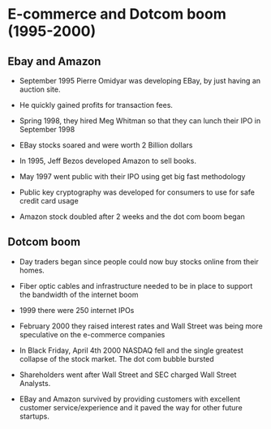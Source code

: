 # E-commerce and Dotcom boom (1995-2000)

## Ebay and Amazon

* September 1995 Pierre Omidyar was developing EBay, by just having an auction site.
* He quickly gained profits for transaction fees.

* Spring 1998, they hired Meg Whitman so that they can lunch their IPO in September 1998
* EBay stocks soared and were worth 2 Billion dollars

* In 1995, Jeff Bezos developed Amazon to sell books.

* May 1997 went public with their IPO using get big fast methodology

* Public key cryptography was developed for consumers to use for safe credit card usage

* Amazon stock doubled after 2 weeks and the dot com boom began

## Dotcom boom

* Day traders began since people could now buy stocks online from their homes.

* Fiber optic cables and infrastructure needed to be in place to support the bandwidth of the internet boom

* 1999 there were 250 internet IPOs

* February 2000 they raised interest rates and Wall Street was being more speculative on the e-commerce companies

* In Black Friday, April 4th 2000 NASDAQ fell and the single greatest collapse of the stock market. The dot com bubble bursted
* Shareholders went after Wall Street and SEC charged Wall Street Analysts.

* EBay and Amazon survived by providing customers with excellent customer service/experience and it paved the way for other future startups.
